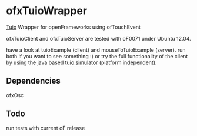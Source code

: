 ofxTuioWrapper
==============

[Tuio](http://tuio.org) Wrapper for openFrameworks using ofTouchEvent

ofxTuioClient and ofxTuioServer are tested with oF0071 under Ubuntu 12.04. 

have a look at tuioExample (client) and mouseToTuioExample (server). run both if you want to see something :) or try the full functionality of the client by using the java based [tuio simulator](http://tuio.org/?software) (platform independent).

Dependencies
------------
ofxOsc

Todo
----
run tests with current oF release

